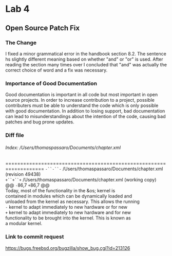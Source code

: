 # Lab 4
## Open Source Patch Fix

### The Change
I fixed a minor grammatical error in the handbook section 8.2. The sentence hs slightly different meaning based on whether "and" or "or" is used. After reading the section many times over I concluded that "and" was actually the correct choice of word and a fix was necessary.

### Importance of Good Documentation
Good documentation is important in all code but most important in open source projects. In order to increase contribution to a project, possible contributers must be able to understand the code which is only possible with good documentation. In addition to losing support, bad documentation can lead to misunderstandings about the intention of the code, causing bad patches and bug prone updates. 

### Diff file  
###### Index: /Users/thomaspassaro/Documents/chapter.xml
===================================================================
`-``-``-` /Users/thomaspassaro/Documents/chapter.xml	(revision 49438)  
`+``+``+` /Users/thomaspassaro/Documents/chapter.xml	(working copy)  
@@ `-`86,7 `+`86,7 @@  
     <para>Today, most of the functionality in the &os; kernel is  
       contained in modules which can be dynamically loaded and  
       unloaded from the kernel as necessary.  This allows the running  
`-`      kernel to adapt immediately to new hardware or for new  
`+`      kernel to adapt immediately to new hardware and for new  
       functionality to be brought into the kernel.  This is known as  
       a modular kernel.</para>  
 
### Link to commit request
https://bugs.freebsd.org/bugzilla/show_bug.cgi?id=213126
